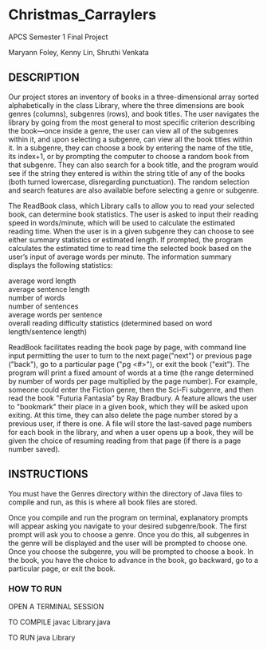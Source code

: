 # Christmas_Carraylers
APCS Semester 1 Final Project

Maryann Foley, Kenny Lin, Shruthi Venkata

## DESCRIPTION 

Our project stores an inventory of books in a three-dimensional array sorted alphabetically in the class Library, where the three dimensions are book genres (columns), subgenres (rows), and book titles. The user navigates the library by going from the most general to most specific criterion describing the book—once inside a genre, the user can view all of the subgenres within it, and upon selecting a subgenre, can view all the book titles within it. In a subgenre, they can choose a book by entering the name of the title, its index+1, or by prompting the computer to choose a random book from that subgenre. They can also search for a book title, and the program would see if the string they entered is within the string title of any of the books (both turned lowercase, disregarding punctuation). The random selection and search features are also available before selecting a genre or subgenre.

The ReadBook class, which Library calls to allow you to read your selected book, can determine book statistics. The user is asked to input their reading speed in words/minute, which will be used to calculate the estimated reading time. When the user is in a given subgenre they can choose to see either summary statistics or estimated length. If prompted, the program calculates the estimated time to read time the selected book based on the user’s input of average words per minute. The information summary displays the following statistics:

average word length<br /> 
average sentence length<br /> 
number of words<br /> 
number of sentences<br /> 
average words per sentence<br /> 
overall reading difficulty statistics (determined based on word length/sentence length)

ReadBook facilitates reading the book page by page, with command line input permitting the user to turn to the next page("next") or previous page ("back"), go to a particular page ("pg <#>"), or exit the book ("exit"). The program will print a fixed amount of words at a time (the range determined by number of words per page multiplied by the page number).
For example, someone could enter the Fiction genre, then the Sci-Fi subgenre, and then read the book "Futuria Fantasia" by Ray Bradbury.
A feature allows the user to "bookmark" their place in a given book, which they will be asked upon exiting. At this time, they can also delete the page number stored by a previous user, if there is one. A file will store the last-saved page numbers for each book in the library, and when a user opens up a book, they will be given the choice of resuming reading from that page (if there is a page number saved).

## INSTRUCTIONS 

You must have the Genres directory within the directory of Java files to compile and run, as this is where all book files are stored.

Once you compile and run the program on terminal, explanatory prompts will appear asking you navigate to your desired subgenre/book. The first prompt will ask you to choose a genre. Once you do this, all subgenres in the genre will be displayed and the user will be prompted to choose one.  Once you choose the subgenre, you will be prompted to choose a book.  In the book, you have the choice to advance in the book, go backward, go to a particular page, or exit the book.

### HOW TO RUN
 
OPEN A TERMINAL SESSION

TO COMPILE
javac Library.java

TO RUN
java Library
